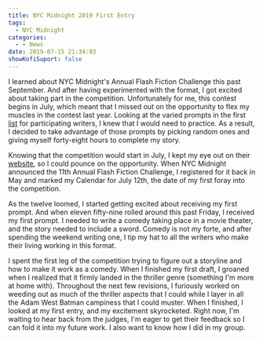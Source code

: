```yaml
---
title: NYC Midnight 2019 First Entry
tags:
  - NYC Midnight
categories:
  - - News
date: 2019-07-15 21:34:03
showKofiSuport: false
---
```


I learned about NYC Midnight's Annual Flash Fiction Challenge this past September.  And after having experimented with the format, I got excited about taking part in the competition.  Unfortunately for me, this contest begins in July, which meant that I missed out on the opportunity to flex my muscles in the contest last year.  Looking at the varied prompts in the first [list](http://www.nycmidnight.com/Competitions/FFC/1stRound2018_Ch1.htm) for participating writers, I knew that I would need to practice.  As a result, I decided to take advantage of those prompts by picking random ones and giving myself forty-eight hours to complete my story.<!-- more -->
 
Knowing that the competition would start in July, I kept my eye out on their [website](http://www.nycmidnight.com), so I could pounce on the opportunity.  When NYC Midnight announced the 11th Annual Flash Fiction Challenge, I registered for it back in May and marked my Calendar for July 12th, the date of my first foray into the competition.
 
As the twelve loomed, I started getting excited about receiving my first prompt.  And when eleven fifty-nine rolled around this past Friday, I received my first prompt.  I needed to write a comedy taking place in a movie theater, and the story needed to include a sword.  Comedy is not my forte, and after spending the weekend writing one, I tip my hat to all the writers who make their living working in this format.
 
I spent the first leg of the competition trying to figure out a storyline and how to make it work as a comedy.  When I finished my first draft, I groaned when I realized that it firmly landed in the thriller genre (something I'm more at home with).  Throughout the next few revisions, I furiously worked on weeding out as much of the thriller aspects that I could while I layer in all the Adam West Batman campiness that I could muster.  When I finished, I looked at my first entry, and my excitement skyrocketed.  Right now, I'm waiting to hear back from the judges, I'm eager to get their feedback so I can fold it into my future work.  I also want to know how I did in my group.